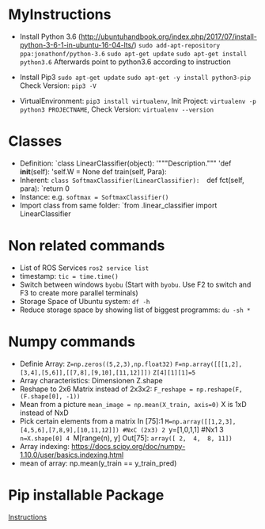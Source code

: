 # MyInstructions
- Install Python 3.6 	(http://ubuntuhandbook.org/index.php/2017/07/install-python-3-6-1-in-ubuntu-16-04-lts/)
	`sudo add-apt-repository ppa:jonathonf/python-3.6`
	`sudo apt-get update`
	`sudo apt-get install python3.6`
	Afterwards point to python3.6 according to instruction

- Install Pip3
	`sudo apt-get update`
	`sudo apt-get -y install python3-pip`
	Check Version: `pip3 -V`

- VirtualEnvironment: `pip3 install virtualenv`, Init Project: `virtualenv -p python3 PROJECTNAME`, Check Version: `virtualenv --version`
# Classes
- Definition: `class LinearClassifier(object):
    '"""Description."""
    'def __init__(self):
        'self.W = None
    def train(self, Para):
- Inherent: `class SoftmaxClassifier(LinearClassifier): 
		`def fct(self, para):
        		`return 0
- Instance: e.g. `softmax = SoftmaxClassifier()`
- Import class from same folder: `from .linear_classifier import LinearClassifier

# Non related commands
- List of ROS Services `ros2 service list`
- timestamp: `tic = time.time()`
- Switch between windows `byobu` (Start with `byobu`. Use F2 to switch and F3 to create more parallel terminals)
- Storage Space of Ubuntu system: `df -h`
- Reduce storage space by showing list of biggest programms: `du -sh *`


# Numpy commands
- Definie Array: `Z=np.zeros((5,2,3),np.float32)`
`F=np.array([[[1,2],[3,4],[5,6]],[[7,8],[9,10],[11,12]]])`
`Z[4][1][1]=5`
- Array characteristics: Dimensionen Z.shape
- Reshape to 2x6 Matrix instead of 2x3x2: `F_reshape = np.reshape(F, (F.shape[0], -1))`
- Mean from a picture `mean_image = np.mean(X_train, axis=0)` X is 1xD instead of NxD
- Pick certain elements from a matrix
	In [75]:1 `M=np.array([[1,2,3],[4,5,6],[7,8,9],[10,11,12]]) #NxC (2x3)
		2 `y=[1,0,1,1] #Nx1
		3 `n=X.shape[0]
		4 `M[range(n), y]
	Out[75]: `array([ 2,  4,  8, 11])`
- Array indexing: https://docs.scipy.org/doc/numpy-1.10.0/user/basics.indexing.html
- mean of array: np.mean(y_train == y_train_pred)
# Pip installable Package



[Instructions](https://dzone.com/articles/executable-package-pip-install)

